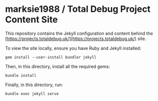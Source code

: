 # marksie1988 / Total Debug Project Content Site

This repository contains the Jekyll configuration and content behind the [https://projects.totaldebug.uk/](https://projects.totaldebug.uk/) site.

To view the site locally, ensure you have Ruby and Jekyll installed:

    gem install --user-install bundler jekyll

Then, in this directory, install all the required gems:

    bundle install

Finally, in this directory, run:

    bundle exec jekyll serve
